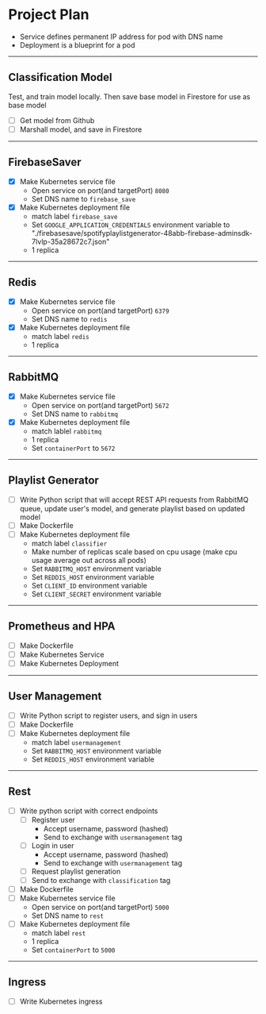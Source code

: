 # Project Plan
- Service defines permanent IP address for pod with DNS name
- Deployment is a blueprint for a pod
---
## Classification Model
Test, and train model locally. Then save base model in Firestore for use as base model
- [ ] Get model from Github
- [ ] Marshall model, and save in Firestore

---
## FirebaseSaver
- [x] Make Kubernetes service file
    - Open service on port(and targetPort) ```8080```
    - Set DNS name to ```firebase_save```
- [x] Make Kubernetes deployment file
    - match label ```firebase_save```
    - Set ```GOOGLE_APPLICATION_CREDENTIALS``` environment variable to "./firebasesave/spotifyplaylistgenerator-48abb-firebase-adminsdk-7lvlp-35a28672c7.json"
    - 1 replica

---
## Redis
- [x] Make Kubernetes service file
    - Open service on port(and targetPort) ```6379```
    - Set DNS name to ```redis```
- [x] Make Kubernetes deployment file
    - match label ```redis```
    - 1 replica

---
## RabbitMQ
- [x] Make Kubernetes service file
    - Open service on port(and targetPort) ```5672```
    - Set DNS name to ```rabbitmq```
- [x] Make Kubernetes deployment file
    - match lablel ```rabbitmq```
    - 1 replica
    - Set ```containerPort``` to ```5672```

---
## Playlist Generator
- [ ] Write Python script that will accept REST API requests from RabbitMQ queue, update user's model, and generate playlist based on updated model
- [ ] Make Dockerfile
- [ ] Make Kubernetes deployment file
    - match label ```classifier```
    - Make number of replicas scale based on cpu usage (make cpu usage average out across all pods)
    - Set ```RABBITMQ_HOST``` environment variable
    - Set ```REDDIS_HOST``` environment variable
    - Set ```CLIENT_ID``` environment variable
    - Set ```CLIENT_SECRET``` environment variable

---
## Prometheus and HPA
- [ ] Make Dockerfile
- [ ] Make Kubernetes Service
- [ ] Make Kubernetes Deployment

---
## User Management
- [ ] Write Python script to register users, and sign in users
- [ ] Make Dockerfile
- [ ] Make Kubernetes deployment file
    - match label ```usermanagement```
    - Set ```RABBITMQ_HOST``` environment variable
    - Set ```REDDIS_HOST``` environment variable
---
## Rest
- [ ] Write python script with correct endpoints
  - [ ] Register user
    - Accept username, password (hashed)
    - Send to exchange with ```usermanagement``` tag
  - [ ] Login in user
    - Accept username, password (hashed)
    - Send to exchange with ```usermanagement``` tag
  - [ ] Request playlist generation
  - [ ] Send to exchange with ```classification``` tag
- [ ] Make Dockerfile
- [ ] Make Kubernetes service file
    - Open service on port(and targetPort) ```5000```
    - Set DNS name to ```rest```
- [ ] Make Kubernetes deployment file
    - match label ```rest```
    - 1 replica
    -  Set ```containerPort``` to ```5000```
---

## Ingress
- [ ] Write Kubernetes ingress